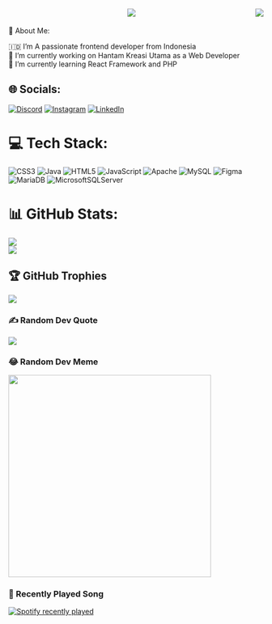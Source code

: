 #
<img align="right" src="https://visitor-badge.laobi.icu/badge?page_id=YongkyA23.yongkya23" />

<h1 align="center">
    <img src="https://readme-typing-svg.herokuapp.com/?font=Righteous&size=35&center=true&vCenter=true&width=500&height=70&duration=4000&lines=Hi+There!+👋;+I'm+Yongky!;" />
</h1

# 💫 About Me:
🇮🇩 I’m A passionate frontend developer from Indonesia<br>🔭 I’m currently working on Hantam Kreasi Utama as a Web Developer<br>🌱 I’m currently learning React Framework and PHP


## 🌐 Socials:
[![Discord](https://img.shields.io/badge/Discord-%237289DA.svg?logo=discord&logoColor=white)](https://discord.gg/blazeee_) [![Instagram](https://img.shields.io/badge/Instagram-%23E4405F.svg?logo=Instagram&logoColor=white)](https://instagram.com/yongkyanthony_) [![LinkedIn](https://img.shields.io/badge/LinkedIn-%230077B5.svg?logo=linkedin&logoColor=white)](https://linkedin.com/in/yongky-anthonychow) 

# 💻 Tech Stack:
![CSS3](https://img.shields.io/badge/css3-%231572B6.svg?style=for-the-badge&logo=css3&logoColor=white) ![Java](https://img.shields.io/badge/java-%23ED8B00.svg?style=for-the-badge&logo=openjdk&logoColor=white) ![HTML5](https://img.shields.io/badge/html5-%23E34F26.svg?style=for-the-badge&logo=html5&logoColor=white) ![JavaScript](https://img.shields.io/badge/javascript-%23323330.svg?style=for-the-badge&logo=javascript&logoColor=%23F7DF1E) ![Apache](https://img.shields.io/badge/apache-%23D42029.svg?style=for-the-badge&logo=apache&logoColor=white) ![MySQL](https://img.shields.io/badge/mysql-%2300000f.svg?style=for-the-badge&logo=mysql&logoColor=white) ![Figma](https://img.shields.io/badge/figma-%23F24E1E.svg?style=for-the-badge&logo=figma&logoColor=white) ![MariaDB](https://img.shields.io/badge/MariaDB-003545?style=for-the-badge&logo=mariadb&logoColor=white) ![MicrosoftSQLServer](https://img.shields.io/badge/Microsoft%20SQL%20Server-CC2927?style=for-the-badge&logo=microsoft%20sql%20server&logoColor=white)
# 📊 GitHub Stats:
![](https://github-readme-streak-stats.herokuapp.com/?user=YongkyA23&theme=dark&hide_border=false)<br/>
![](https://github-readme-stats.vercel.app/api/top-langs/?username=YongkyA23&theme=dark&hide_border=false&include_all_commits=true&count_private=true&layout=compact)

## 🏆 GitHub Trophies
![](https://github-profile-trophy.vercel.app/?username=YongkyA23&theme=tokyonight&no-frame=false&no-bg=true&margin-w=4)

### ✍️ Random Dev Quote
![](https://quotes-github-readme.vercel.app/api?type=horizontal&theme=radical)

### 😂 Random Dev Meme
<img src='https://randommeme-five.vercel.app/' style="height: 400px;"/>

### 🎵 Recently Played Song
<div align="left">
  <a href="https://open.spotify.com/user/yongky_anthony">
    <img src="https://spotify-recently-played-readme.vercel.app/api?user=yongky_anthony&count=5&unique=true" alt="Spotify recently played"  />
  </a>
</div>

